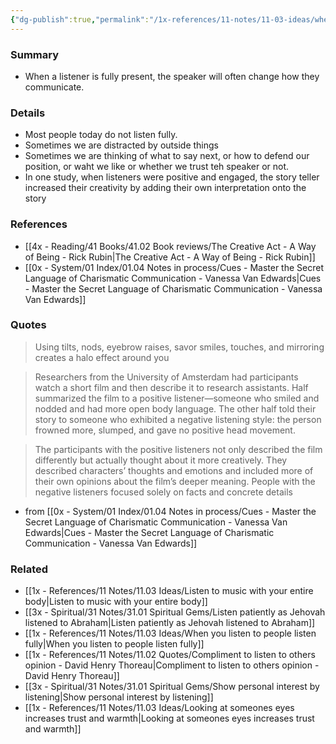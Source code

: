 ```yaml
---
{"dg-publish":true,"permalink":"/1x-references/11-notes/11-03-ideas/when-we-listen-fully-the-speaker-communicates-differently/","title":"When we listen fully the speaker communicates differently","created":"2023-03-23T18:42:12.000+03:00","updated":"2024-08-18T12:34:20.115+03:00"}
---
```



### Summary
- When a listener is fully present, the speaker will often change how they communicate.

### Details
- Most people today do not listen fully.
- Sometimes we are distracted by outside things
- Sometimes we are thinking of what to say next, or how to defend our position, or waht we like or whether we trust teh speaker or not.
- In one study, when listeners were positive and engaged, the story teller increased their creativity by adding their own interpretation onto the story

### References
- [[4x - Reading/41 Books/41.02 Book reviews/The Creative Act - A Way of Being - Rick Rubin\|The Creative Act - A Way of Being - Rick Rubin]]
- [[0x - System/01 Index/01.04 Notes in process/Cues - Master the Secret Language of Charismatic Communication - Vanessa Van Edwards\|Cues - Master the Secret Language of Charismatic Communication - Vanessa Van Edwards]]

### Quotes
> Using tilts, nods, eyebrow raises, savor smiles, touches, and mirroring creates a halo effect around you

> Researchers from the University of Amsterdam had participants watch a short film and then describe it to research assistants. Half summarized the film to a positive listener—someone who smiled and nodded and had more open body language. The other half told their story to someone who exhibited a negative listening style: the person frowned more, slumped, and gave no positive head movement.

> The participants with the positive listeners not only described the film differently but actually thought about it more creatively. They described characters’ thoughts and emotions and included more of their own opinions about the film’s deeper meaning. People with the negative listeners focused solely on facts and concrete details

- from [[0x - System/01 Index/01.04 Notes in process/Cues - Master the Secret Language of Charismatic Communication - Vanessa Van Edwards\|Cues - Master the Secret Language of Charismatic Communication - Vanessa Van Edwards]]

### Related
- [[1x - References/11 Notes/11.03 Ideas/Listen to music with your entire body\|Listen to music with your entire body]]
- [[3x - Spiritual/31 Notes/31.01 Spiritual Gems/Listen patiently as Jehovah listened to Abraham\|Listen patiently as Jehovah listened to Abraham]]
- [[1x - References/11 Notes/11.03 Ideas/When you listen to people listen fully\|When you listen to people listen fully]]
- [[1x - References/11 Notes/11.02 Quotes/Compliment to listen to others opinion - David Henry Thoreau\|Compliment to listen to others opinion - David Henry Thoreau]]
- [[3x - Spiritual/31 Notes/31.01 Spiritual Gems/Show personal interest by listening\|Show personal interest by listening]]
- [[1x - References/11 Notes/11.03 Ideas/Looking at someones eyes increases trust and warmth\|Looking at someones eyes increases trust and warmth]]
